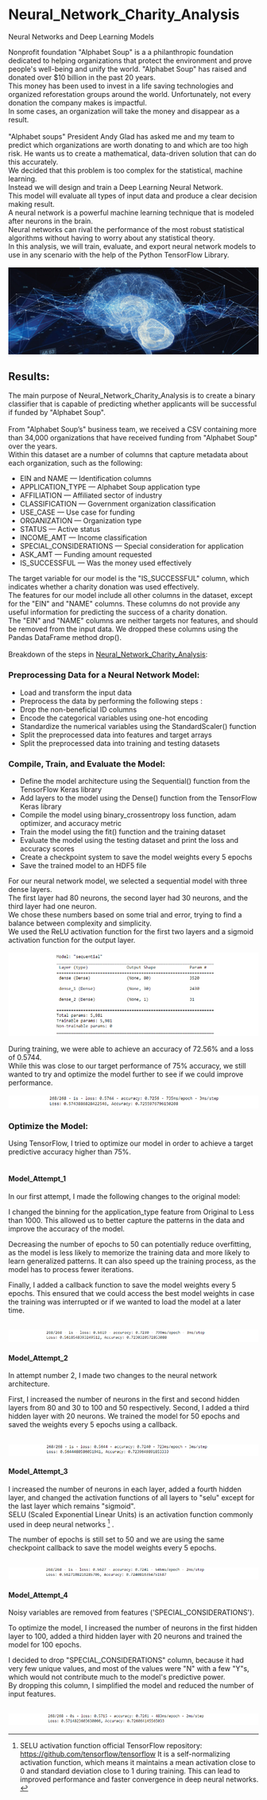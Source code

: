 # Neural_Network_Charity_Analysis
Neural Networks and Deep Learning Models


Nonprofit foundation "Alphabet Soup" is a a philanthropic foundation dedicated to helping organizations that protect the environment and prove people's well-being and unify the world. "Alphabet Soup" has raised and donated over $10 billion in the past 20 years.<br> This money has been used to invest in a life saving technologies and organized reforestation groups around the world. Unfortunately, not every donation the company makes is impactful.<br> In some cases, an organization will take the money and  disappear as a result.<br><br> "Alphabet soups" President Andy Glad has asked me and my team to predict which organizations are worth donating to and which are too high risk. He wants us to create a mathematical, data-driven solution that can do this accurately.<br> We decided that this problem is too complex for the statistical, machine learning. <br>Instead we will design and train a Deep Learning Neural Network.<br> This model will evaluate all types of input data and produce a clear decision making result.<br> A neural network is a powerful machine learning technique that is modeled after neurons in the brain.<br> Neural networks can rival the performance of the most robust statistical algorithms without having to worry about any statistical theory.<br> In this analysis, we will train, evaluate, and export neural network models to use in any scenario with the help of the Python TensorFlow Library.<br><br>
![This is an image](https://github.com/MilosPopov007/Neural_Network_Charity_Analysis/blob/main/Resources/DeepLearning.jpg)



## Results:

The main purpose of Neural_Network_Charity_Analysis is to create a binary classifier that is capable of predicting whether applicants will be successful if funded by "Alphabet Soup". <br><br>
From "Alphabet Soup’s" business team, we received a CSV containing more than 34,000 organizations that have received funding from "Alphabet Soup" over the years.<br> Within this dataset are a number of columns that capture metadata about each organization, such as the following:

* EIN and NAME — Identification columns
* APPLICATION_TYPE — Alphabet Soup application type
* AFFILIATION — Affiliated sector of industry
* CLASSIFICATION — Government organization classification
* USE_CASE — Use case for funding
* ORGANIZATION — Organization type
* STATUS — Active status
* INCOME_AMT — Income classification
* SPECIAL_CONSIDERATIONS — Special consideration for application
* ASK_AMT — Funding amount requested
* IS_SUCCESSFUL — Was the money used effectively

The target variable for our model is the "IS_SUCCESSFUL" column, which indicates whether a charity donation was used effectively.<br>
The features for our model include all other columns in the dataset, except for the "EIN" and "NAME" columns. These columns do not provide any useful information for predicting the success of a charity donation.<br>
The "EIN" and "NAME" columns are neither targets nor features, and should be removed from the input data. We dropped these columns using the Pandas DataFrame method drop().<br><br>
Breakdown of the steps in [Neural_Network_Charity_Analysis](https://github.com/MilosPopov007/Neural_Network_Charity_Analysis/blob/main/AlphabetSoupCharity.ipynb):<br>

### Preprocessing Data for a Neural Network Model:

* Load and transform the input data
* Preprocess the data by performing the following steps :
* Drop the non-beneficial ID columns
* Encode the categorical variables using one-hot encoding
* Standardize the numerical variables using the StandardScaler() function
* Split the preprocessed data into features and target arrays
* Split the preprocessed data into training and testing datasets

### Compile, Train, and Evaluate the Model:

* Define the model architecture using the Sequential() function from the TensorFlow Keras library
* Add layers to the model using the Dense() function from the TensorFlow Keras library
* Compile the model using binary_crossentropy loss function, adam optimizer, and accuracy metric
* Train the model using the fit() function and the training dataset
* Evaluate the model using the testing dataset and print the loss and accuracy scores
* Create a checkpoint system to save the model weights every 5 epochs
* Save the trained model to an HDF5 file<br>

For our neural network model, we selected a sequential model with three dense layers.<br> The first layer had 80 neurons, the second layer had 30 neurons, and the third layer had one neuron.<br> We chose these numbers based on some trial and error, trying to find a balance between complexity and simplicity.<br> We used the ReLU activation function for the first two layers and a sigmoid activation function for the output layer.<br><br>
![This is an image](https://github.com/MilosPopov007/Neural_Network_Charity_Analysis/blob/main/Resources/model_base.png)

During training, we were able to achieve an accuracy of 72.56% and a loss of 0.5744.<br> While this was close to our target performance of 75% accuracy, we still wanted to try and optimize the model further to see if we could improve performance.<br><br>
![This is an image](https://github.com/MilosPopov007/Neural_Network_Charity_Analysis/blob/main/Resources/base_result.png)

### Optimize the Model:

Using TensorFlow, I tried to optimize our model in order to achieve a target predictive accuracy higher than 75%.<br><br>
#### Model_Attempt_1 

 In our first attempt, I made the following changes to the original model:

 I changed the binning for the application_type feature from Original to Less than 1000.
 This allowed us to better capture the patterns in the data and improve the accuracy of the model.

 Decreasing the number of epochs to 50 can potentially reduce overfitting, as the model is less likely to memorize the training data and more likely to learn generalized patterns. It can also speed up the training process, as the model has to process fewer iterations.

 Finally, I added a callback function to save the model weights every 5 epochs.
 This ensured that we could access the best model weights in case the training was interrupted or if we wanted to load the model at a later time.<br><br>
 
 ![This is an image](https://github.com/MilosPopov007/Neural_Network_Charity_Analysis/blob/main/Resources/model_1.png)
 
#### Model_Attempt_2 

 In attempt number 2, I made two changes to the neural network architecture.

 First, I increased the number of neurons in the first and second hidden layers from 80 and 30 to 100 and 50 respectively.
 Second, I added a third hidden layer with 20 neurons.
 We trained the model for 50 epochs and saved the weights every 5 epochs using a callback.<br><br>
 
 ![This is an image](https://github.com/MilosPopov007/Neural_Network_Charity_Analysis/blob/main/Resources/model_2.png)
 
 #### Model_Attempt_3 

I increased the number of neurons in each layer, added a fourth hidden layer, and changed the activation functions of all layers to "selu" except for the last layer which remains "sigmoid".<br>SELU (Scaled Exponential Linear Units) is an activation function commonly used in deep neural networks [^1] .
[^1]:SELU activation function official TensorFlow repository: https://github.com/tensorflow/tensorflow
It is a self-normalizing activation function, which means it maintains a mean activation close to 0 and standard deviation close to 1 during training. This can lead to improved performance and faster convergence in deep neural networks.<br>

The number of epochs is still set to 50 and we are using the same checkpoint callback to save the model weights every 5 epochs.<br><br>

![This is an image](https://github.com/MilosPopov007/Neural_Network_Charity_Analysis/blob/main/Resources/mode_3.png)

#### Model_Attempt_4 

Noisy variables are removed from features ('SPECIAL_CONSIDERATIONS').

To optimize the model, I increased the number of neurons in the first hidden layer to 100, added a third hidden layer with 20 neurons and trained the model for 100 epochs.

I decided to drop "SPECIAL_CONSIDERATIONS" column, because it had very few unique values, and most of the values were "N" with a few "Y"s, which would not contribute much to the model's predictive power.<br>
By dropping this column, I simplified the model and reduced the number of input features.<br><br>

![This is an image](https://github.com/MilosPopov007/Neural_Network_Charity_Analysis/blob/main/Resources/model_4.png)


